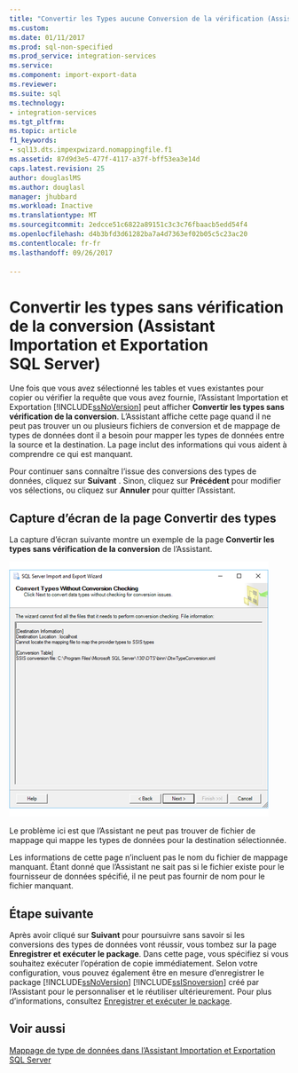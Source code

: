 ```yaml
---
title: "Convertir les Types aucune Conversion de la vérification (Assistant Importation / exportation SQL Server) | Documents Microsoft"
ms.custom: 
ms.date: 01/11/2017
ms.prod: sql-non-specified
ms.prod_service: integration-services
ms.service: 
ms.component: import-export-data
ms.reviewer: 
ms.suite: sql
ms.technology:
- integration-services
ms.tgt_pltfrm: 
ms.topic: article
f1_keywords:
- sql13.dts.impexpwizard.nomappingfile.f1
ms.assetid: 87d9d3e5-477f-4117-a37f-bff53ea3e14d
caps.latest.revision: 25
author: douglaslMS
ms.author: douglasl
manager: jhubbard
ms.workload: Inactive
ms.translationtype: MT
ms.sourcegitcommit: 2edcce51c6822a89151c3c3c76fbaacb5edd54f4
ms.openlocfilehash: d4b3bfd3d61282ba7a4d7363ef02b05c5c23ac20
ms.contentlocale: fr-fr
ms.lasthandoff: 09/26/2017

---
```

# <a name="convert-types-without-conversion-checking-sql-server-import-and-export-wizard"></a>Convertir les types sans vérification de la conversion (Assistant Importation et Exportation SQL Server)
  Une fois que vous avez sélectionné les tables et vues existantes pour copier ou vérifier la requête que vous avez fournie, l’Assistant Importation et Exportation [!INCLUDE[ssNoVersion](../../includes/ssnoversion-md.md)] peut afficher **Convertir les types sans vérification de la conversion**. L’Assistant affiche cette page quand il ne peut pas trouver un ou plusieurs fichiers de conversion et de mappage de types de données dont il a besoin pour mapper les types de données entre la source et la destination. La page inclut des informations qui vous aident à comprendre ce qui est manquant.
  
 Pour continuer sans connaître l’issue des conversions des types de données, cliquez sur **Suivant** . Sinon, cliquez sur **Précédent** pour modifier vos sélections, ou cliquez sur **Annuler** pour quitter l’Assistant.

## <a name="screen-shot-of-the-convert-types-page"></a>Capture d’écran de la page Convertir des types  
  
La capture d’écran suivante montre un exemple de la page **Convertir les types sans vérification de la conversion** de l’Assistant.

![Convertir les types](../../integration-services/import-export-data/media/convert-types.png)

Le problème ici est que l’Assistant ne peut pas trouver de fichier de mappage qui mappe les types de données pour la destination sélectionnée.

Les informations de cette page n’incluent pas le nom du fichier de mappage manquant. Étant donné que l’Assistant ne sait pas si le fichier existe pour le fournisseur de données spécifié, il ne peut pas fournir de nom pour le fichier manquant.

## <a name="whats-next"></a>Étape suivante  
 Après avoir cliqué sur **Suivant** pour poursuivre sans savoir si les conversions des types de données vont réussir, vous tombez sur la page **Enregistrer et exécuter le package**. Dans cette page, vous spécifiez si vous souhaitez exécuter l’opération de copie immédiatement. Selon votre configuration, vous pouvez également être en mesure d’enregistrer le package [!INCLUDE[ssNoVersion](../../includes/ssnoversion-md.md)] [!INCLUDE[ssISnoversion](../../includes/ssisnoversion-md.md)] créé par l’Assistant pour le personnaliser et le réutiliser ultérieurement. Pour plus d’informations, consultez [Enregistrer et exécuter le package](../../integration-services/import-export-data/save-and-run-package-sql-server-import-and-export-wizard.md).  

## <a name="see-also"></a>Voir aussi
[Mappage de type de données dans l’Assistant Importation et Exportation SQL Server](../../integration-services/import-export-data/data-type-mapping-in-the-sql-server-import-and-export-wizard.md)

